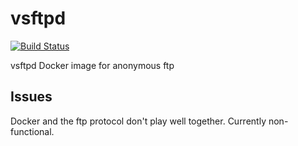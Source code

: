 # vsftpd
[![Build Status](https://travis-ci.org/jabenninghoff/vsftpd.svg?branch=master)](https://travis-ci.org/jabenninghoff/vsftpd)

vsftpd Docker image for anonymous ftp

## Issues

Docker and the ftp protocol don't play well together. Currently non-functional.
